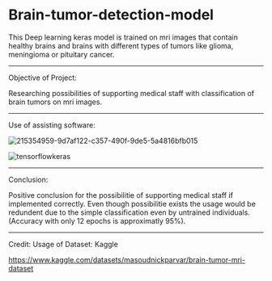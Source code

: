 # Brain-tumor-detection-model
This Deep learning keras model is trained on mri images that contain healthy brains and brains with different types of tumors like glioma, meningioma or pituitary cancer.

--------------------------------------------------------------------------------

Objective of Project:

Researching possibilities of supporting medical staff with classification of brain tumors on mri images.

--------------------------------------------------------------------------------

Use of assisting software:

![215354959-9d7af122-c357-490f-9de5-5a4816bfb015](https://github.com/aarda55/Brain-tumor-detection-model/assets/79632956/1bba5c4d-66c0-459c-8778-e5b4f07c8258)

![tensorflowkeras](https://github.com/aarda55/Brain-tumor-detection-model/assets/79632956/47b26519-2d46-4ab4-9d75-9b88f540e4ef)

--------------------------------------------------------------------------------

Conclusion:

Positive conclusion for the possibilitie of supporting medical staff if implemented correctly. Even though possibilitie exists the usage would be redundent due to the simple classification even by untrained individuals. (Accuracy with only 12 epochs is approximatly 95%).

--------------------------------------------------------------------------------

Credit: Usage of Dataset: Kaggle

https://www.kaggle.com/datasets/masoudnickparvar/brain-tumor-mri-dataset
